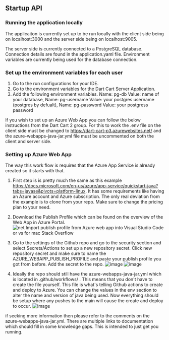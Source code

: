 ## Startup API

### Running the application locally

The applicaiton is currently set up to be run locally with the client side being on localhost:3000 and the server side being on localhost:9005.

The server side is currently connected to a PostgreSQL database. Connection details are found in the application.yaml file. Environment variables are currently being used for the database connection. 

### Set up the environment variables for each user
1. Go to the run configurations for your IDE.
2. Go to the environment variables for the Dart Cart Server Application.
3. Add the following environment variables.
    Name: pg-db       Value: name of your database,
    Name: pg-username Value: your postgres username (postgres by defualt),
    Name: pg-password Value: your postgress password


If you wish to set up an Azure Web App you can follow the below instructions from the Dart Cart 2 group. For this to work the .env file on the client side must be changed to https://dart-cart-p3.azurewebsites.net/ and the azure-webapps-java-jar.yml file must be uncommented on both the client and server side. 
### Setting up Azure Web App

The way this work flow is requires that the Azure App Service is already created so it starts with that.

1. First step is is pretty much the same as this example https://docs.microsoft.com/en-us/azure/app-service/quickstart-java?tabs=javase&pivots=platform-linux. It has some requirements like having an Azure account and Azure subscription. The only real deviation from the example is to clone from your repo. Make sure to change the pricing plan to your need.
  
2. Download the Publish Profile which can be found on the overview of the Web App in Azure Portal.![net  Import publish profile from Azure web app into Visual Studio Code or  vs for mac  Stack Overflow](https://i.stack.imgur.com/oFVBv.png)
  
3. Go to the settings of the Github repo and go to the security section and select Secrets/Actions to set up a new repository secret. Click new repository secret and make sure to name the AZURE_WEBAPP_PUBLISH_PROFILE and paste your publish profile you got from before. Add the secret to the repo. ![image](https://user-images.githubusercontent.com/32827900/159562889-897a5da1-628c-4768-a460-1e3b429e920f.png) ![image](https://user-images.githubusercontent.com/32827900/159562964-d4644e2f-b6d8-4fcd-80d1-0372f218e3f3.png)


  
4. Ideally the repo should still have the azure-webapps-java-jar.yml which is located in .github/workflows/ . This means that you don't have to create the file yourself. This file is what's telling Github actions to create and deploy to Azure. You can change the values in the env section to alter the name and version of java being used. Now everything should be setup where any pushes to the main will cause the create and deploy to occur. ![image](https://user-images.githubusercontent.com/32827900/159563116-6d9f5235-876f-48a5-a58e-85d6271509e8.png)

  

if seeking more information then please refer to the comments on the azure-webapps-java-jar.yml. There are multiple links to documentation which should fill in some knowledge gaps. This is intended to just get you running.
